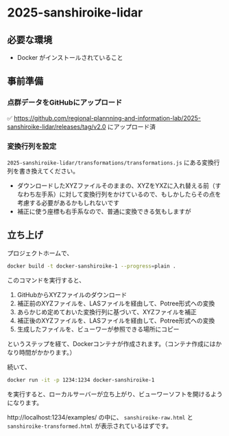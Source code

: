 # 2025-sanshiroike-lidar

## 必要な環境

- Docker がインストールされていること

## 事前準備

### 点群データをGitHubにアップロード

✅ https://github.com/regional-plannning-and-information-lab/2025-sanshiroike-lidar/releases/tag/v2.0 にアップロード済

### 変換行列を設定

`2025-sanshiroike-lidar/transformations/transformations.js` にある変換行列を書き換えてください。

- ダウンロードしたXYZファイルそのままの、XYZをYXZに入れ替える前（すなわち左手系）に対して変換行列をかけているので、もしかしたらその点を考慮する必要があるかもしれないです
- 補正に使う座標も右手系なので、普通に変換できる気もしますが

## 立ち上げ

プロジェクトホームで、

```bash
docker build -t docker-sanshiroike-1 --progress=plain .
```

このコマンドを実行すると、

1. GitHubからXYZファイルのダウンロード
2. 補正前のXYZファイルを、LASファイルを経由して、Potree形式への変換
3. あらかじめ定めておいた変換行列に基づいて、XYZファイルを補正
4. 補正後のXYZファイルを、LASファイルを経由して、Potree形式への変換
5. 生成したファイルを、ビューワーが参照できる場所にコピー

というステップを経て、Dockerコンテナが作成されます。（コンテナ作成にはかなり時間がかかります。）

続いて、

```bash
docker run -it -p 1234:1234 docker-sanshiroike-1
```

を実行すると、ローカルサーバーが立ち上がり、ビューワーソフトを開けるようになります。

http://localhost:1234/examples/ の中に、 `sanshiroike-raw.html` と `sanshiroike-transformed.html` が表示されているはずです。